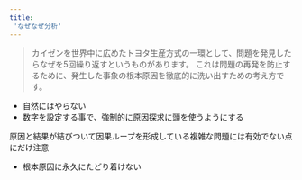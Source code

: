 ```yaml
---
title:
 'なぜなぜ分析'
---
```


> カイゼンを世界中に広めたトヨタ生産方式の一環として、問題を発見したらなぜを5回繰り返すというものがあります。 これは問題の再発を防止するために、発生した事象の根本原因を徹底的に洗い出すための考え方です。

- 自然にはやらない
- 数字を設定する事で、強制的に原因探求に頭を使うようにする

原因と結果が結びついて因果ループを形成している複雑な問題には有効でない点にだけ注意
- 根本原因に永久にたどり着けない
